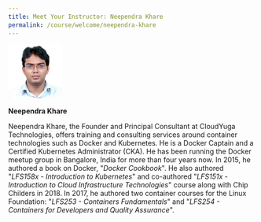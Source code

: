 ```yaml
---
title: Meet Your Instructor: Neependra Khare
permalink: /course/welcome/neependra-khare
---
```

![Neependra_Khare.jpg](Neependra_Khare.jpg)

**Neependra Khare**

Neependra Khare, the Founder and Principal Consultant at CloudYuga Technologies, offers training and consulting services around container technologies such as Docker and Kubernetes. He is a Docker Captain and a Certified Kubernetes Administrator (CKA). He has been running the Docker meetup group in Bangalore, India for more than four years now. In 2015, he authored a book on Docker, "*Docker Cookbook*". He also authored "*LFS158x - Introduction to Kubernetes*" and co-authored "*LFS151x - Introduction to Cloud Infrastructure Technologies*" course along with Chip Childers in 2018. In 2017, he authored two container courses for the Linux Foundation: "*LFS253 - Containers Fundamentals*" and "*LFS254 - Containers for Developers and Quality Assurance*".